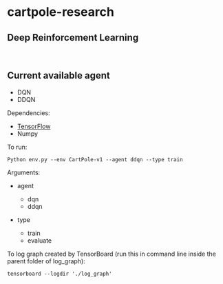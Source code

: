 # cartpole-research

## Deep Reinforcement Learning
</br>

## Current available agent
- DQN
- DDQN



Dependencies:
- [TensorFlow](https://www.tensorflow.org/)
- Numpy

To run:
    
    Python env.py --env CartPole-v1 --agent ddqn --type train
    
    
Arguments:
- agent
  - dqn
  - ddqn

- type
  - train
  - evaluate


To log graph created by TensorBoard (run this in command line inside the parent folder of log_graph):

    tensorboard --logdir './log_graph'
